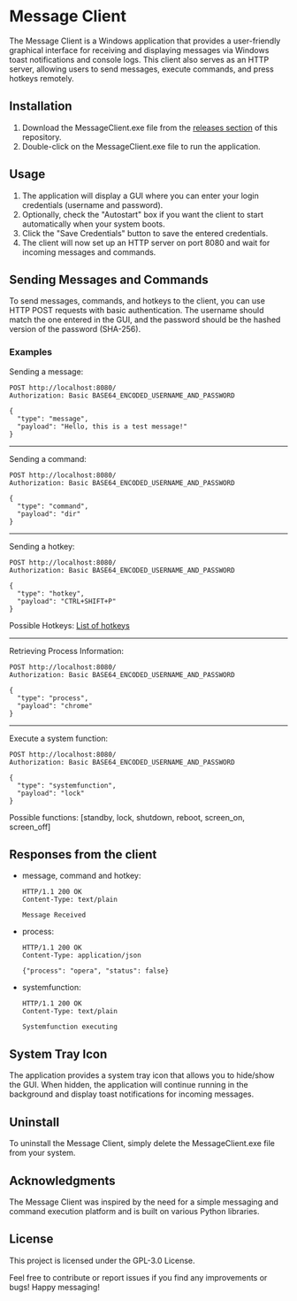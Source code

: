 # Message Client

The Message Client is a Windows application that provides a user-friendly graphical interface for receiving and displaying messages via Windows toast notifications and console logs. This client also serves as an HTTP server, allowing users to send messages, execute commands, and press hotkeys remotely.

## Installation

1. Download the MessageClient.exe file from the [releases section](https://github.com/felixcrafter54/message-client/releases) of this repository.
2. Double-click on the MessageClient.exe file to run the application.

## Usage

1. The application will display a GUI where you can enter your login credentials (username and password).
2. Optionally, check the "Autostart" box if you want the client to start automatically when your system boots.
3. Click the "Save Credentials" button to save the entered credentials.
4. The client will now set up an HTTP server on port 8080 and wait for incoming messages and commands.

## Sending Messages and Commands

To send messages, commands, and hotkeys to the client, you can use HTTP POST requests with basic authentication. The username should match the one entered in the GUI, and the password should be the hashed version of the password (SHA-256).

### Examples

Sending a message:

```http
POST http://localhost:8080/
Authorization: Basic BASE64_ENCODED_USERNAME_AND_PASSWORD

{
  "type": "message",
  "payload": "Hello, this is a test message!"
}
```

---
Sending a command:

```http
POST http://localhost:8080/
Authorization: Basic BASE64_ENCODED_USERNAME_AND_PASSWORD

{
  "type": "command",
  "payload": "dir"
}
```

---
Sending a hotkey:

```http
POST http://localhost:8080/
Authorization: Basic BASE64_ENCODED_USERNAME_AND_PASSWORD

{
  "type": "hotkey",
  "payload": "CTRL+SHIFT+P"
}
```

Possible Hotkeys: [List of hotkeys](keylist.txt)

---
Retrieving Process Information:

```http
POST http://localhost:8080/
Authorization: Basic BASE64_ENCODED_USERNAME_AND_PASSWORD

{
  "type": "process",
  "payload": "chrome"
}
```

---
Execute a system function:

```http
POST http://localhost:8080/
Authorization: Basic BASE64_ENCODED_USERNAME_AND_PASSWORD

{
  "type": "systemfunction",
  "payload": "lock"
}
```

Possible functions: [standby, lock, shutdown, reboot, screen_on, screen_off]

## Responses from the client

* message, command and hotkey:
    ```http
    HTTP/1.1 200 OK
    Content-Type: text/plain
    
    Message Received
    ```

* process:
    ```http
    HTTP/1.1 200 OK
    Content-Type: application/json
    
    {"process": "opera", "status": false}
    ```

* systemfunction:
    ```http
    HTTP/1.1 200 OK
    Content-Type: text/plain
    
    Systemfunction executing
    ```    

## System Tray Icon

The application provides a system tray icon that allows you to hide/show the GUI. When hidden, the application will continue running in the background and display toast notifications for incoming messages.

## Uninstall
To uninstall the Message Client, simply delete the MessageClient.exe file from your system.

## Acknowledgments
The Message Client was inspired by the need for a simple messaging and command execution platform and is built on various Python libraries.

## License
This project is licensed under the GPL-3.0 License.

Feel free to contribute or report issues if you find any improvements or bugs! Happy messaging!
